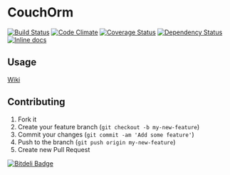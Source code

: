 # CouchOrm

[![Build Status](https://travis-ci.org/iliabylich/winged-couch.png?branch=master)](https://travis-ci.org/iliabylich/winged-couch)
[![Code Climate](https://codeclimate.com/github/iliabylich/winged-couch.png)](https://codeclimate.com/github/iliabylich/winged-couch)
[![Coverage Status](https://coveralls.io/repos/iliabylich/winged-couch/badge.png)](https://coveralls.io/r/iliabylich/winged-couch)
[![Dependency Status](https://gemnasium.com/iliabylich/winged-couch.png)](https://gemnasium.com/iliabylich/winged-couch)
[![Inline docs](http://inch-ci.org/github/iliabylich/winged-couch.png)](http://inch-ci.org/github/iliabylich/winged-couch)

## Usage

[Wiki](https://github.com/iliabylich/winged-couch/wiki)

## Contributing

1. Fork it
2. Create your feature branch (`git checkout -b my-new-feature`)
3. Commit your changes (`git commit -am 'Add some feature'`)
4. Push to the branch (`git push origin my-new-feature`)
5. Create new Pull Request


[![Bitdeli Badge](https://d2weczhvl823v0.cloudfront.net/iliabylich/winged-couch/trend.png)](https://bitdeli.com/free "Bitdeli Badge")

